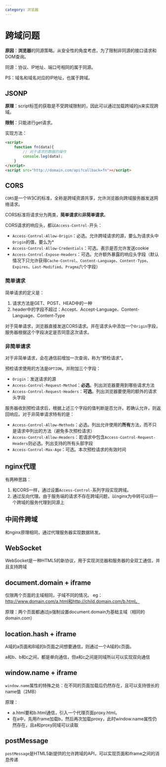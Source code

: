 ```yaml
---
category: 浏览器
---
```


# 跨域问题

**原因**：**浏览器**的同源策略。从安全性的角度考虑，为了限制非同源的接口请求和DOM查询。

同源：协议、IP地址、端口号相同的属于同源。

PS：域名和域名对应的IP地址，也属于跨域。

## JSONP

**原理**：script标签的获取是不受跨域限制的，因此可以通过加载跨域的js来实现跨域。

**限制**：只能进行get请求。

实现方法：
```html
<script>
    function fn(data){
        // 对于请求的数据的操作
        console.log(data);
    }
</script>
<script src="http://domain.com/api?callback=fn"></script>
```

## CORS

`CORS`是一个W3C的标准，全称是跨域资源共享，允许浏览器向跨域服务器发送网络请求。

CORS标准将请求分为两类，**简单请求**和**非简单请求**。

CORS请求的响应头，都以`Access-Control-`开头：
- `Access-Control-Allow-Origin`：必选。允许跨域请求的源，要么为请求头中`Origin`的值，要么为*
- `Access-Control-Allow-Credentials`：可选。表示是否允许发送cookie
- `Access-Control-Expose-Headers`：可选。允许额外暴露的响应头字段（默认情况下只允许获得`Cache-Control`、`Content-Language`、`Content-Type`、`Expires`、`Last-Modified`、`Pragma`六个字段）

### 简单请求

简单请求的定义是：
1. 请求方法是GET、POST、HEAD中的一种
2. header中的字段不超过：Accept、Accept-Language、Content-Language、Content-Type

对于简单请求，浏览器直接发送CORS请求。并在请求头中添加一个`Origin`字段，服务器根据这个字段决定是否同意这次请求。

### 非简单请求

对于非简单请求，会在通信前增加一次查询，称为“预检请求”。

预检请求使用的方法是`OPTION`，并附加三个字段：
- `Origin`：发送请求的源
- `Access-Control-Request-Method`：**必选**。列出浏览器要用到哪些请求方法
- `Access-Control-Request-Headers`：**可选**。列出浏览器要使用的额外的请求头字段

服务器收到预检请求后，根据上述三个字段的值判断是否允许。若确认允许，则返回响应。对于非简单请求特有的是：
- `Access-Control-Allow-Methods`：必选。列出允许使用的**所有**方法，而不只是请求中列出的方法（避免多次预检请求）
- `Access-Control-Allow-Headers`：若请求中包含`Access-Control-Request-Headers`则必选。列出支持的所有头部字段
- `Access-Control-Max-Age`：可选。本次预检请求的有效时间

## nginx代理

有两种思路：
1. 和CORS一样，通过设置`Access-Control-`系列字段实现跨域。
2. 通过反向代理。由于服务端的请求不存在跨域问题，以nginx为中转可以将一个跨域的服务代理到同源上

## 中间件跨域

和nginx原理相同，通过代理服务器实现数据转发。

## WebSocket

WebSocket是一种HTML5的新协议，用于实现浏览器和服务器的全双工通信，并且支持跨域

## document.domain + iframe

仅限两个页面的主域相同，子域不同的情况。
eg：http://www.domain.com/a.html和http://child.domain.com/b.html。

原理：两个页面都通过js强制设置document.domain为基础主域（相同的domain.com）

## location.hash + iframe

A域的a页面和B域的b页面之间想要通信，则通过一个A域的c页面。

a和b、b和c之间，都是单向通信，但a和c之间是同域所以可以实现双向通信

## window.name + iframe

`window.name`属性的特殊之处：在不同的页面加载后仍然存在，且可以支持很长的name值（2MB）

原理：
- a.html要和b.html通信，引入一个代理页面proxy.html。
- 在a中，先用iframe加载b，然后再次加载proxy，此时window.name属性仍然存在，且a和proxy同域可以读取

## postMessage

`postMessage`是HTML5新提供的允许跨域的API，可以实现页面和iframe之间的消息传递